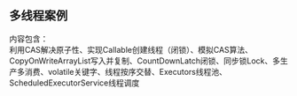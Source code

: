 ## 多线程案例
内容包含：<br/>利用CAS解决原子性、实现Callable创建线程（闭锁）、模拟CAS算法、CopyOnWriteArrayList写入并复制、CountDownLatch闭锁、同步锁Lock、多生产多消费、volatile关键字、线程按序交替、Executors线程池、ScheduledExecutorService线程调度
